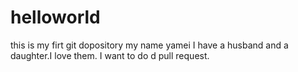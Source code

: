 # helloworld
this is my firt git dopository
my name yamei
I have a husband and a daughter.I love them.
I want to do d pull request.
